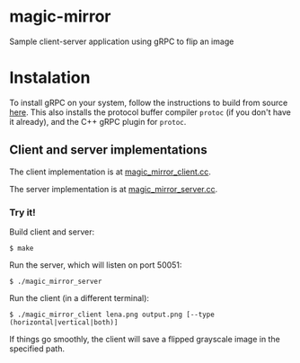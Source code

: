 # magic-mirror
Sample client-server application using gRPC to flip an image

# Instalation
To install gRPC on your system, follow the instructions to build from source [here](https://github.com/grpc/grpc/blob/master/INSTALL.md). This also installs the protocol buffer compiler `protoc` (if you don't have it already), and the C++ gRPC plugin for `protoc`.

## Client and server implementations

The client implementation is at  [magic_mirror_client.cc](https://github.com/heekinho/magic-mirror/blob/master/magic_mirror_client.cc).

The server implementation is at  [magic_mirror_server.cc](https://github.com/heekinho/magic-mirror/blob/master/magic_mirror_server.cc).

### Try it!

Build client and server:

    $ make
Run the server, which will listen on port 50051:

    $ ./magic_mirror_server

Run the client (in a different terminal):

    $ ./magic_mirror_client lena.png output.png [--type (horizontal|vertical|both)]

If things go smoothly, the client will save a flipped grayscale image in the specified path.

